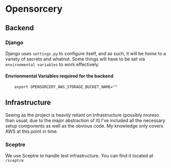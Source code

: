 # Opensorcery

## Backend

### Django
Django uses `settings.py` to configure itself, and as such, it will be home to a variety of secrets and whatnot. Some things will have to be set via `environmental variables` to work effectively. 

#### Envrionmental Variables required for the backend

        export OPENSORCERY_AWS_STORAGE_BUCKET_NAME=""

## Infrastructure
Seeing as the project is heavily reliant on Infrastructure (possibly moreso than usual, due to the major abstraction of it) I've included all the necessary setup components as well as the obvious code. My knowledge only covers AWS at this point in time.
### Sceptre
We use Sceptre to handle test infrastructure. You can find it located at `/sceptre`
